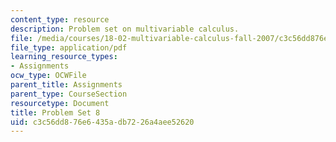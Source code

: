 ```yaml
---
content_type: resource
description: Problem set on multivariable calculus.
file: /media/courses/18-02-multivariable-calculus-fall-2007/c3c56dd876e6435adb7226a4aee52620_ps8.pdf
file_type: application/pdf
learning_resource_types:
- Assignments
ocw_type: OCWFile
parent_title: Assignments
parent_type: CourseSection
resourcetype: Document
title: Problem Set 8
uid: c3c56dd8-76e6-435a-db72-26a4aee52620
---
```

